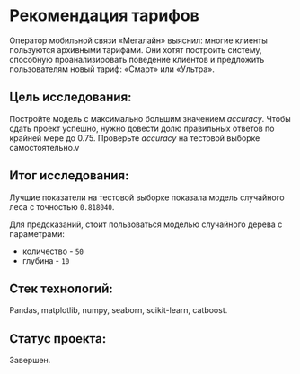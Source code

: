 # Рекомендация тарифов

Оператор мобильной связи «Мегалайн» выяснил: многие клиенты пользуются архивными тарифами. Они хотят построить систему, способную проанализировать поведение клиентов и предложить пользователям новый тариф: «Смарт» или «Ультра».

## Цель исследования:

Постройте модель с максимально большим значением *accuracy*. Чтобы сдать проект успешно, нужно довести долю правильных ответов по крайней мере до 0.75. Проверьте *accuracy* на тестовой выборке самостоятельно.v

## Итог исследования:

Лучшие показатели на тестовой выборке показала модель случайного леса с точностью `0.818040`.

Для предсказаний, стоит пользоваться моделью случайного дерева с параметрами: 
* количество - `50`
* глубина - `10`

## Стек технологий:

Pandas, matplotlib, numpy, seaborn, scikit-learn, catboost.

## Статус проекта:

Завершен.